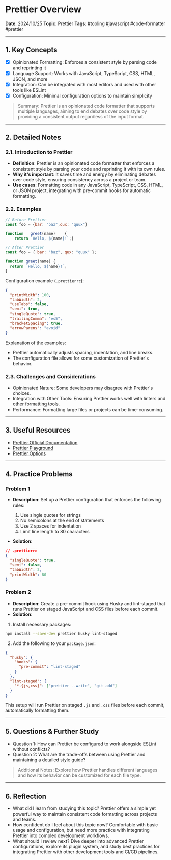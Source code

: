 # Prettier Overview

**Date**: 2024/10/25
**Topic**: Prettier
**Tags**: #tooling #javascript #code-formatter #prettier

---

## 1. Key Concepts

- [x] Opinionated Formatting: Enforces a consistent style by parsing code and reprinting it
- [x] Language Support: Works with JavaScript, TypeScript, CSS, HTML, JSON, and more
- [x] Integration: Can be integrated with most editors and used with other tools like ESLint
- [x] Configuration: Minimal configuration options to maintain simplicity

> Summary: Prettier is an opinionated code formatter that supports multiple languages, aiming to end debates over code style by providing a consistent output regardless of the input format.

---

## 2. Detailed Notes

### 2.1. Introduction to Prettier

- **Definition**: Prettier is an opinionated code formatter that enforces a consistent style by parsing your code and reprinting it with its own rules.
- **Why it's important**: It saves time and energy by eliminating debates over code style, ensuring consistency across a project or team.
- **Use cases**: Formatting code in any JavaScript, TypeScript, CSS, HTML, or JSON project, integrating with pre-commit hooks for automatic formatting.

### 2.2. Examples

```javascript
// Before Prettier
const foo = {bar: "baz",qux: "quux"}

function   greet(name)    {
    return `Hello, ${name}!`;}

// After Prettier
const foo = { bar: "baz", qux: "quux" };

function greet(name) {
  return `Hello, ${name}!`;
}
```

Configuration example (`.prettierrc`):

```json
{
  "printWidth": 100,
  "tabWidth": 2,
  "useTabs": false,
  "semi": true,
  "singleQuote": true,
  "trailingComma": "es5",
  "bracketSpacing": true,
  "arrowParens": "avoid"
}
```

Explanation of the examples:

- Prettier automatically adjusts spacing, indentation, and line breaks.
- The configuration file allows for some customization of Prettier's behavior.

### 2.3. Challenges and Considerations

- Opinionated Nature: Some developers may disagree with Prettier's choices.
- Integration with Other Tools: Ensuring Prettier works well with linters and other formatting tools.
- Performance: Formatting large files or projects can be time-consuming.

---

## 3. Useful Resources

- [Prettier Official Documentation](https://prettier.io/docs/en/index.html)
- [Prettier Playground](https://prettier.io/playground/)
- [Prettier Options](https://prettier.io/docs/en/options.html)

---

## 4. Practice Problems

### Problem 1

- **Description**: Set up a Prettier configuration that enforces the following rules:
  1. Use single quotes for strings
  2. No semicolons at the end of statements
  3. Use 2 spaces for indentation
  4. Limit line length to 80 characters

- **Solution**:

```json
// .prettierrc
{
  "singleQuote": true,
  "semi": false,
  "tabWidth": 2,
  "printWidth": 80
}
```

### Problem 2

- **Description**: Create a pre-commit hook using Husky and lint-staged that runs Prettier on staged JavaScript and CSS files before each commit.
- **Solution**:

1. Install necessary packages:

```bash
npm install --save-dev prettier husky lint-staged
```

2. Add the following to your `package.json`:

```json
{
  "husky": {
    "hooks": {
      "pre-commit": "lint-staged"
    }
  },
  "lint-staged": {
    "*.{js,css}": ["prettier --write", "git add"]
  }
}
```

This setup will run Prettier on staged `.js` and `.css` files before each commit, automatically formatting them.

---

## 5. Questions & Further Study

- Question 1: How can Prettier be configured to work alongside ESLint without conflicts?
- Question 2: What are the trade-offs between using Prettier and maintaining a detailed style guide?

> Additional Notes: Explore how Prettier handles different languages and how its behavior can be customized for each file type.

---

## 6. Reflection

- What did I learn from studying this topic? Prettier offers a simple yet powerful way to maintain consistent code formatting across projects and teams.
- How confident do I feel about this topic now? Comfortable with basic usage and configuration, but need more practice with integrating Prettier into complex development workflows.
- What should I review next? Dive deeper into advanced Prettier configurations, explore its plugin system, and study best practices for integrating Prettier with other development tools and CI/CD pipelines.
